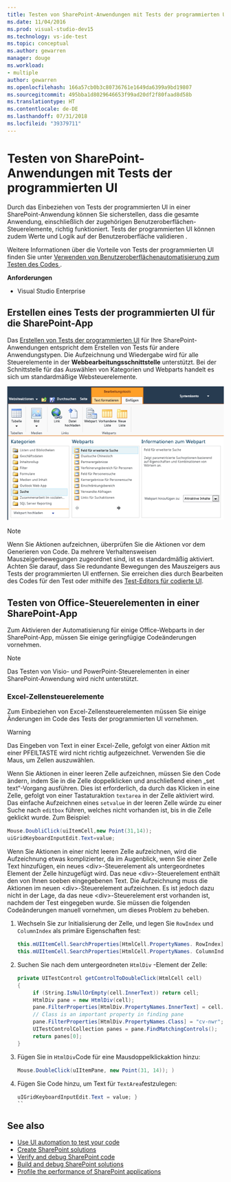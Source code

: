 ```yaml
---
title: Testen von SharePoint-Anwendungen mit Tests der programmierten UI in Visual Studio
ms.date: 11/04/2016
ms.prod: visual-studio-dev15
ms.technology: vs-ide-test
ms.topic: conceptual
ms.author: gewarren
manager: douge
ms.workload:
- multiple
author: gewarren
ms.openlocfilehash: 166a57cb0b3c80736761e1649da6399a9bd19807
ms.sourcegitcommit: 495bba1d8029646653f99ad20df2f80faad8d58b
ms.translationtype: HT
ms.contentlocale: de-DE
ms.lasthandoff: 07/31/2018
ms.locfileid: "39379711"
---
```

# <a name="test-sharepoint-applications-with-coded-ui-tests"></a>Testen von SharePoint-Anwendungen mit Tests der programmierten UI

Durch das Einbeziehen von Tests der programmierten UI in einer SharePoint-Anwendung können Sie sicherstellen, dass die gesamte Anwendung, einschließlich der zugehörigen Benutzeroberflächen-Steuerelemente, richtig funktioniert. Tests der programmierten UI können zudem Werte und Logik auf der Benutzeroberfläche validieren .

Weitere Informationen über die Vorteile von Tests der programmierten UI finden Sie unter [Verwenden von Benutzeroberflächenautomatisierung zum Testen des Codes ](../test/use-ui-automation-to-test-your-code.md).

**Anforderungen**

- Visual Studio Enterprise

## <a name="create-a-coded-ui-test-for-a-sharepoint-app"></a>Erstellen eines Tests der programmierten UI für die SharePoint-App

Das [Erstellen von Tests der programmierten UI](../test/use-ui-automation-to-test-your-code.md) für Ihre SharePoint-Anwendungen entspricht dem Erstellen von Tests für andere Anwendungstypen. Die Aufzeichnung und Wiedergabe wird für alle Steuerelemente in der **Webbearbeitungsschnittstelle** unterstützt. Bei der Schnittstelle für das Auswählen von Kategorien und Webparts handelt es sich um standardmäßige Websteuerelemente.

![SharePoint-Webparts](../test/media/cuit_sharepoint.png)

> [!NOTE]
> Wenn Sie Aktionen aufzeichnen, überprüfen Sie die Aktionen vor dem Generieren von Code. Da mehrere Verhaltensweisen Mauszeigerbewegungen zugeordnet sind, ist es standardmäßig aktiviert. Achten Sie darauf, dass Sie redundante Bewegungen des Mauszeigers aus Tests der programmierten UI entfernen. Sie erreichen dies durch Bearbeiten des Codes für den Test oder mithilfe des [Test-Editors für codierte UI](../test/editing-coded-ui-tests-using-the-coded-ui-test-editor.md).

## <a name="test-office-controls-within-a-sharepoint-app"></a>Testen von Office-Steuerelementen in einer SharePoint-App

Zum Aktivieren der Automatisierung für einige Office-Webparts in der SharePoint-App, müssen Sie einige geringfügige Codeänderungen vornehmen.

> [!NOTE]
> Das Testen von Visio- und PowerPoint-Steuerelementen in einer SharePoint-Anwendung wird nicht unterstützt.

### <a name="excel-cell-controls"></a>Excel-Zellensteuerelemente

Zum Einbeziehen von Excel-Zellensteuerelementen müssen Sie einige Änderungen im Code des Tests der programmierten UI vornehmen.

> [!WARNING]
> Das Eingeben von Text in einer Excel-Zelle, gefolgt von einer Aktion mit einer PFEILTASTE wird nicht richtig aufgezeichnet. Verwenden Sie die Maus, um Zellen auszuwählen.

Wenn Sie Aktionen in einer leeren Zelle aufzeichnen, müssen Sie den Code ändern, indem Sie in die Zelle doppelklicken und anschließend einen „set text“-Vorgang ausführen. Dies ist erforderlich, da durch das Klicken in eine Zelle, gefolgt von einer Tastaturaktion `textarea` in der Zelle aktiviert wird. Das einfache Aufzeichnen eines `setvalue` in der leeren Zelle würde zu einer Suche nach `editbox` führen, welches nicht vorhanden ist, bis in die Zelle geklickt wurde. Zum Beispiel:

```csharp
Mouse.DoubliClick(uiItemCell,new Point(31,14));
uiGridKeyboardInputEdit.Text=value;
```

Wenn Sie Aktionen in einer nicht leeren Zelle aufzeichnen, wird die Aufzeichnung etwas komplizierter, da im Augenblick, wenn Sie einer Zelle Text hinzufügen, ein neues \<div>-Steuerelement als untergeordnetes Element der Zelle hinzugefügt wird. Das neue \<div>-Steuerelement enthält den von Ihnen soeben eingegebenen Text. Die Aufzeichnung muss die Aktionen im neuen \<div>-Steuerelement aufzeichnen. Es ist jedoch dazu nicht in der Lage, da das neue \<div>-Steuerelement erst vorhanden ist, nachdem der Test eingegeben wurde. Sie müssen die folgenden Codeänderungen manuell vornehmen, um dieses Problem zu beheben.

1. Wechseln Sie zur Initialisierung der Zelle, und legen Sie `RowIndex` und `ColumnIndex` als primäre Eigenschaften fest:

    ```csharp
    this.mUIItemCell.SearchProperties[HtmlCell.PropertyNames. RowIndex] = "3";
    this.mUIItemCell.SearchProperties[HtmlCell.PropertyNames. ColumnIndex] = "3";
    ```

2. Suchen Sie nach dem untergeordneten `HtmlDiv` -Element der Zelle:

    ```csharp
    private UITestControl getControlToDoubleClick(HtmlCell cell)
    {
         if (String.IsNullOrEmpty(cell.InnerText)) return cell;
         HtmlDiv pane = new HtmlDiv(cell);
         pane.FilterProperties[HtmlDiv.PropertyNames.InnerText] = cell.InnerText;
         // Class is an important property in finding pane
         pane.FilterProperties[HtmlDiv.PropertyNames.Class] = "cv-nwr";
         UITestControlCollection panes = pane.FindMatchingControls();
         return panes[0];
    }
    ```

3. Fügen Sie in `HtmlDiv`Code für eine Mausdoppelklickaktion hinzu:

    ```csharp
    Mouse.DoubleClick(uIItemPane, new Point(31, 14)); )
    ```

4. Fügen Sie Code hinzu, um Text für `TextArea`festzulegen:

    ```csharp
    uIGridKeyboardInputEdit.Text = value; }
    ``

## See also

- [Use UI automation to test your code](../test/use-ui-automation-to-test-your-code.md)
- [Create SharePoint solutions](../sharepoint/create-sharepoint-solutions.md)
- [Verify and debug SharePoint code](../sharepoint/verifying-and-debugging-sharepoint-code.md)
- [Build and debug SharePoint solutions](../sharepoint/building-and-debugging-sharepoint-solutions.md)
- [Profile the performance of SharePoint applications](../sharepoint/profiling-the-performance-of-sharepoint-applications.md)
